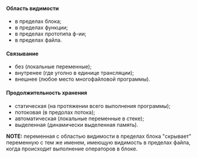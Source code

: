 #### Область видимости
- в пределах блока;
- в пределах функции;
- в пределах прототипа ф-ии;
- в пределах файла.

#### Связывание 
- без (локальные переменные);
- внутренее (где уголно в единице трансляции);
- внешнее (любое место многофайловой программы).

#### Продолжительность хранения
- статическая (на протяжении всего выполнения программы);
- потоковая (в предолах потока);
- автоматическая (локальные переменные в стеке);
- выделенная (динамически выделенная память).

**NOTE:** переменная с областью видимости в пределах блока "скрывает"
переменную с тем же именем, имеющую видимость в пределах файла,
когда происходит выполнение операторов в блоке.

